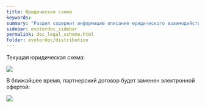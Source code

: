 ```yaml
---
title: Юридическая схема
keywords:
summary: "Раздел содержит информацию описание юридического взаимодействия с Эвотором"
sidebar: evotordoc_sidebar
permalink: doc_legal_scheme.html
folder: evotordoc/distribution
---
```


Текущая юридическая схема:

![](images/legal_now.png)

В ближайшее время, партнерский договор будет заменен электронной офертой:

![](images/legal_then.png)
